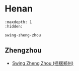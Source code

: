 # Henan

```{toctree}
:maxdepth: 1
:hidden:

swing-zheng-zhou
```

## Zhengzhou
- [Swing Zheng Zhou (摇摆郑州)](swing-zheng-zhou.md)
